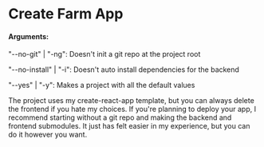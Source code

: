 # Create Farm App

#### Arguments: ####

"--no-git" | "-ng": Doesn't init a git repo at the project root

"--no-install" | "-i": Doesn't auto install dependencies for the backend

"--yes" | "-y": Makes a project with all the default values

The project uses my create-react-app template, but you can always delete the frontend if you hate my choices. If you're planning to deploy your app, I recommend starting without a git repo and making the backend and frontend submodules. It just has felt easier in my experience, but you can do it however you want.